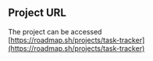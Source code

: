 ## Project URL
The project can be accessed<br>
[https://roadmap.sh/projects/task-tracker](https://roadmap.sh/projects/task-tracker)
